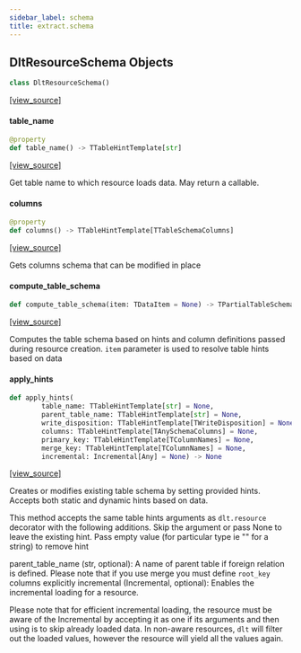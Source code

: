 ```yaml
---
sidebar_label: schema
title: extract.schema
---
```


## DltResourceSchema Objects

```python
class DltResourceSchema()
```

[[view_source]](https://github.com/dlt-hub/dlt/blob/30d0f64fb2cdbacc2e88fdb304371650f417e1f0/dlt/extract/schema.py#L29)

#### table\_name

```python
@property
def table_name() -> TTableHintTemplate[str]
```

[[view_source]](https://github.com/dlt-hub/dlt/blob/30d0f64fb2cdbacc2e88fdb304371650f417e1f0/dlt/extract/schema.py#L39)

Get table name to which resource loads data. May return a callable.

#### columns

```python
@property
def columns() -> TTableHintTemplate[TTableSchemaColumns]
```

[[view_source]](https://github.com/dlt-hub/dlt/blob/30d0f64fb2cdbacc2e88fdb304371650f417e1f0/dlt/extract/schema.py#L60)

Gets columns schema that can be modified in place

#### compute\_table\_schema

```python
def compute_table_schema(item: TDataItem = None) -> TPartialTableSchema
```

[[view_source]](https://github.com/dlt-hub/dlt/blob/30d0f64fb2cdbacc2e88fdb304371650f417e1f0/dlt/extract/schema.py#L66)

Computes the table schema based on hints and column definitions passed during resource creation. `item` parameter is used to resolve table hints based on data

#### apply\_hints

```python
def apply_hints(
        table_name: TTableHintTemplate[str] = None,
        parent_table_name: TTableHintTemplate[str] = None,
        write_disposition: TTableHintTemplate[TWriteDisposition] = None,
        columns: TTableHintTemplate[TAnySchemaColumns] = None,
        primary_key: TTableHintTemplate[TColumnNames] = None,
        merge_key: TTableHintTemplate[TColumnNames] = None,
        incremental: Incremental[Any] = None) -> None
```

[[view_source]](https://github.com/dlt-hub/dlt/blob/30d0f64fb2cdbacc2e88fdb304371650f417e1f0/dlt/extract/schema.py#L90)

Creates or modifies existing table schema by setting provided hints. Accepts both static and dynamic hints based on data.

This method accepts the same table hints arguments as `dlt.resource` decorator with the following additions.
Skip the argument or pass None to leave the existing hint.
Pass empty value (for particular type ie "" for a string) to remove hint

parent_table_name (str, optional): A name of parent table if foreign relation is defined. Please note that if you use merge you must define `root_key` columns explicitly
incremental (Incremental, optional): Enables the incremental loading for a resource.

Please note that for efficient incremental loading, the resource must be aware of the Incremental by accepting it as one if its arguments and then using is to skip already loaded data.
In non-aware resources, `dlt` will filter out the loaded values, however the resource will yield all the values again.


